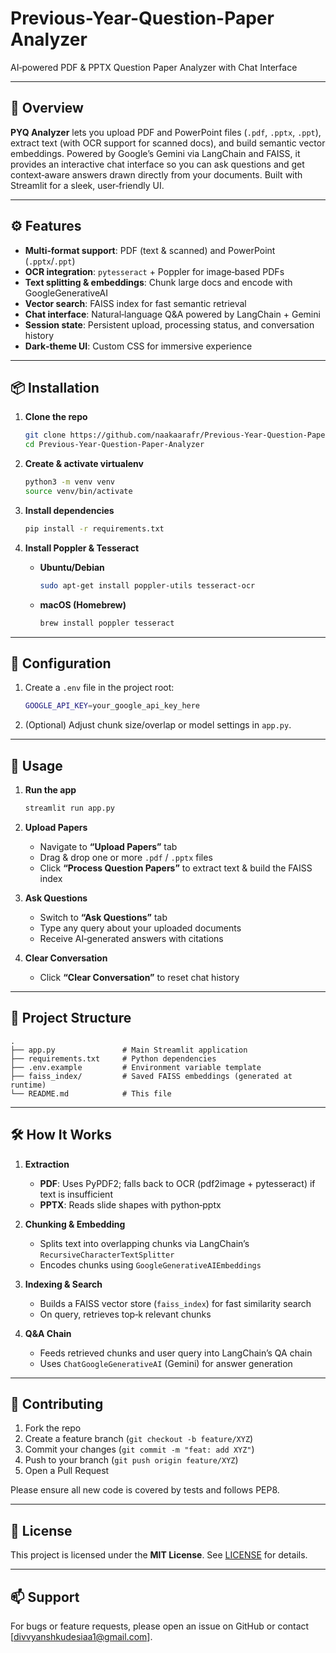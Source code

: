 # Previous-Year-Question-Paper Analyzer

AI‑powered PDF & PPTX Question Paper Analyzer with Chat Interface

---

## 📖 Overview

**PYQ Analyzer** lets you upload PDF and PowerPoint files (`.pdf`, `.pptx`, `.ppt`), extract text (with OCR support for scanned docs), and build semantic vector embeddings. Powered by Google’s Gemini via LangChain and FAISS, it provides an interactive chat interface so you can ask questions and get context‑aware answers drawn directly from your documents. Built with Streamlit for a sleek, user‑friendly UI.

---

## ⚙️ Features

- **Multi‑format support**: PDF (text & scanned) and PowerPoint (`.pptx`/`.ppt`)
- **OCR integration**: `pytesseract` + Poppler for image‑based PDFs
- **Text splitting & embeddings**: Chunk large docs and encode with GoogleGenerativeAI
- **Vector search**: FAISS index for fast semantic retrieval
- **Chat interface**: Natural‑language Q&A powered by LangChain + Gemini
- **Session state**: Persistent upload, processing status, and conversation history
- **Dark‑theme UI**: Custom CSS for immersive experience

---

## 📦 Installation

1. **Clone the repo**  
   ```bash
   git clone https://github.com/naakaarafr/Previous-Year-Question-Paper-Analyzer.git
   cd Previous-Year-Question-Paper-Analyzer
   ```

2. **Create & activate virtualenv**

   ```bash
   python3 -m venv venv
   source venv/bin/activate
   ```

3. **Install dependencies**

   ```bash
   pip install -r requirements.txt
   ```

4. **Install Poppler & Tesseract**

   * **Ubuntu/Debian**

     ```bash
     sudo apt-get install poppler-utils tesseract-ocr
     ```
   * **macOS (Homebrew)**

     ```bash
     brew install poppler tesseract
     ```

---

## 🔧 Configuration

1. Create a `.env` file in the project root:

   ```bash
   GOOGLE_API_KEY=your_google_api_key_here
   ```

2. (Optional) Adjust chunk size/overlap or model settings in `app.py`.

---

## 🚀 Usage

1. **Run the app**

   ```bash
   streamlit run app.py
   ```

2. **Upload Papers**

   * Navigate to **“Upload Papers”** tab
   * Drag & drop one or more `.pdf` / `.pptx` files
   * Click **“Process Question Papers”** to extract text & build the FAISS index

3. **Ask Questions**

   * Switch to **“Ask Questions”** tab
   * Type any query about your uploaded documents
   * Receive AI‑generated answers with citations

4. **Clear Conversation**

   * Click **“Clear Conversation”** to reset chat history

---

## 📂 Project Structure

```
.
├── app.py               # Main Streamlit application
├── requirements.txt     # Python dependencies
├── .env.example         # Environment variable template
├── faiss_index/         # Saved FAISS embeddings (generated at runtime)
└── README.md            # This file
```

---

## 🛠 How It Works

1. **Extraction**

   * **PDF**: Uses PyPDF2; falls back to OCR (pdf2image + pytesseract) if text is insufficient
   * **PPTX**: Reads slide shapes with python‑pptx

2. **Chunking & Embedding**

   * Splits text into overlapping chunks via LangChain’s `RecursiveCharacterTextSplitter`
   * Encodes chunks using `GoogleGenerativeAIEmbeddings`

3. **Indexing & Search**

   * Builds a FAISS vector store (`faiss_index`) for fast similarity search
   * On query, retrieves top‑k relevant chunks

4. **Q\&A Chain**

   * Feeds retrieved chunks and user query into LangChain’s QA chain
   * Uses `ChatGoogleGenerativeAI` (Gemini) for answer generation

---

## 🤝 Contributing

1. Fork the repo
2. Create a feature branch (`git checkout -b feature/XYZ`)
3. Commit your changes (`git commit -m "feat: add XYZ"`)
4. Push to your branch (`git push origin feature/XYZ`)
5. Open a Pull Request

Please ensure all new code is covered by tests and follows PEP8.

---

## 📜 License

This project is licensed under the **MIT License**. See [LICENSE](LICENSE) for details.

---

## 📫 Support

For bugs or feature requests, please open an issue on GitHub or contact \[[divvyanshkudesiaa1@gmail.com](divvyanshkudesiaa1@gmail.com)].
